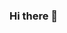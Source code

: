 ### Hi there 👋

<!--
**AraaRashek/AraaRashek** is a ✨ _special_ ✨ repository because its `README.md` (this file) appears on your GitHub profile.

Here are some ideas to get you started:
#Araa Rashek

- 🔭 I’m currently working on ...
- 🌱 I’m currently learning ...
- 👯 I’m looking to collaborate on ...
- 🤔 I’m looking for help with ...
- 💬 Ask me about ...
- 📫 How to reach me: ...
- 😄 Pronouns: ...
- ⚡ Fun fact: ...
-->
